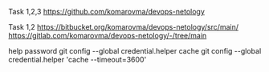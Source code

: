 Task 1,2,3
https://github.com/komarovma/devops-netology

Task 1,2
https://bitbucket.org/komarovma/devops-netology/src/main/
https://gitlab.com/komarovma/devops-netology/-/tree/main

help password
git config --global credential.helper cache
git config --global credential.helper 'cache --timeout=3600'



